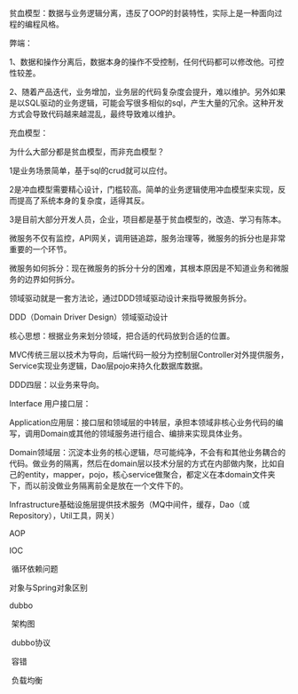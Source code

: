 贫血模型：数据与业务逻辑分离，违反了OOP的封装特性，实际上是一种面向过程的编程风格。

弊端：

1、数据和操作分离后，数据本身的操作不受控制，任何代码都可以修改他。可控性较差。

2、随着产品迭代，业务增加，业务层的代码复杂度会提升，难以维护。另外如果是以SQL驱动的业务逻辑，可能会写很多相似的sql，产生大量的冗余。这种开发方式会导致代码越来越混乱，最终导致难以维护。

充血模型：

为什么大部分都是贫血模型，而非充血模型？

1是业务场景简单，基于sql的crud就可以应付。

2是冲血模型需要精心设计，门槛较高。简单的业务逻辑使用冲血模型来实现，反而提高了系统本身的复杂度，适得其反。

3是目前大部分开发人员，企业，项目都是基于贫血模型的，改造、学习有陈本。

微服务不仅有监控，API网关，调用链追踪，服务治理等，微服务的拆分也是非常重要的一个环节。

微服务如何拆分：现在微服务的拆分十分的困难，其根本原因是不知道业务和微服务的边界如何拆分。

领域驱动就是一套方法论，通过DDD领域驱动设计来指导微服务拆分。

DDD（Domain Driver Design）领域驱动设计

核心思想：根据业务来划分领域，把合适的代码放到合适的位置。

MVC传统三层以技术为导向，后端代码一般分为控制层Controller对外提供服务，Service实现业务逻辑，Dao层pojo来持久化数据库数据。

DDD四层：以业务来导向。

Interface 用户接口层：

 Application应用层：接口层和领域层的中转层，承担本领域非核心业务代码的编写，调用Domain或其他的领域服务进行组合、编排来实现具体业务。

Domain领域层：沉淀本业务的核心逻辑，尽可能纯净，不会有和其他业务耦合的代码。做业务的隔离，然后在domain层以技术分层的方式在内部做内聚，比如自己的entity，mapper，pojo，核心service做聚合，都定义在本domain文件夹下，而以前没做业务隔离前全是放在一个文件下的。

Infrastructure基础设施层提供技术服务（MQ中间件，缓存，Dao（或Repository），Util工具，网关）



AOP

IOC

​	循环依赖问题

对象与Spring对象区别

dubbo

​	架构图

​	dubbo协议

​	容错

​	负载均衡